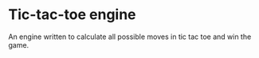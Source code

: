 # Tic-tac-toe engine
An engine written to calculate all possible moves in tic tac toe and win the game.
